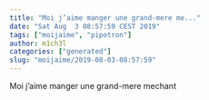 ```yaml
---
title: "Moi j’aime manger une grand-mere me..."
date: "Sat Aug  3 08:57:59 CEST 2019"
tags: ["moijaime", "pipotron"]
author: m1ch3l
categories: ["generated"]
slug: "moijaime/2019-08-03-08:57:59"
---
```


Moi j’aime manger une grand-mere mechant
